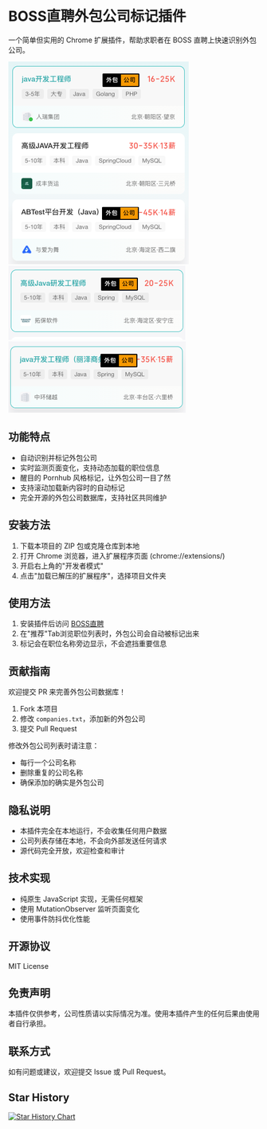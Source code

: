 # BOSS直聘外包公司标记插件

一个简单但实用的 Chrome 扩展插件，帮助求职者在 BOSS 直聘上快速识别外包公司。

![外包公司标记示例1](./screenshots/demo1.png)
![外包公司标记示例2](./screenshots/demo2.png)
![外包公司标记示例3](./screenshots/demo3.png)

## 功能特点

- 自动识别并标记外包公司
- 实时监测页面变化，支持动态加载的职位信息
- 醒目的 Pornhub 风格标记，让外包公司一目了然
- 支持滚动加载新内容时的自动标记
- 完全开源的外包公司数据库，支持社区共同维护

## 安装方法

1. 下载本项目的 ZIP 包或克隆仓库到本地
2. 打开 Chrome 浏览器，进入扩展程序页面 (chrome://extensions/)
3. 开启右上角的"开发者模式"
4. 点击"加载已解压的扩展程序"，选择项目文件夹

## 使用方法

1. 安装插件后访问 [BOSS直聘](https://www.zhipin.com/)
2. 在"推荐"Tab浏览职位列表时，外包公司会自动被标记出来
3. 标记会在职位名称旁边显示，不会遮挡重要信息

## 贡献指南

欢迎提交 PR 来完善外包公司数据库！

1. Fork 本项目
2. 修改 `companies.txt`，添加新的外包公司
3. 提交 Pull Request

修改外包公司列表时请注意：
- 每行一个公司名称
- 删除重复的公司名称
- 确保添加的确实是外包公司

## 隐私说明

- 本插件完全在本地运行，不会收集任何用户数据
- 公司列表存储在本地，不会向外部发送任何请求
- 源代码完全开放，欢迎检查和审计

## 技术实现

- 纯原生 JavaScript 实现，无需任何框架
- 使用 MutationObserver 监听页面变化
- 使用事件防抖优化性能

## 开源协议

MIT License

## 免责声明

本插件仅供参考，公司性质请以实际情况为准。使用本插件产生的任何后果由使用者自行承担。

## 联系方式

如有问题或建议，欢迎提交 Issue 或 Pull Request。

## Star History

[![Star History Chart](https://api.star-history.com/svg?repos=yaoper/boss-outsourcing-mark&type=Date)](https://star-history.com/#yaoper/boss-outsourcing-mark&Date)
